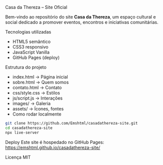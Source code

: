  Casa da Thereza – Site Oficial

Bem-vindo ao repositório do site **Casa da Thereza**, um espaço cultural e social
dedicado a promover eventos, encontros e iniciativas comunitárias.

Tecnologias utilizadas
- HTML5 semântico
- CSS3 responsivo
- JavaScript Vanilla
- GitHub Pages (deploy)

 Estrutura do projeto
- index.html → Página inicial
- sobre.html → Quem somos
- contato.html → Contato
- css/style.css → Estilos
- js/script.js → Interações
- images/ → Galeria
- assets/ → Ícones, fontes
- Como rodar localmente
```bash
git clone https://github.com/Emshtml/casadathereza-site.git
cd casadathereza-site
npx live-server
```

Deploy
Este site é hospedado no GitHub Pages:  
https://emshtml.github.io/casadathereza-site/

Licença
MIT
